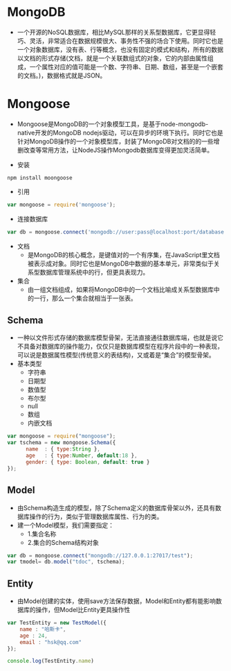 # MongoDB
- 一个开源的NoSQL数据库，相比MySQL那样的关系型数据库，它更显得轻巧、灵活，非常适合在数据规模很大、事务性不强的场合下使用。同时它也是一个对象数据库，没有表、行等概念，也没有固定的模式和结构，所有的数据以文档的形式存储(文档，就是一个关联数组式的对象，它的内部由属性组成，一个属性对应的值可能是一个数、字符串、日期、数组，甚至是一个嵌套的文档。)，数据格式就是JSON。

# Mongoose
- Mongoose是MongoDB的一个对象模型工具，是基于node-mongodb-native开发的MongoDB nodejs驱动，可以在异步的环境下执行。同时它也是针对MongoDB操作的一个对象模型库，封装了MongoDB对文档的的一些增删改查等常用方法，让NodeJS操作Mongodb数据库变得更加灵活简单。

- 安装
```npm
npm install moongoose

```

- 引用
```javascript
var mongoose = require('mongoose');
```

- 连接数据库
```javascript
var db = mongoose.connect('mongodb://user:pass@localhost:port/database');
```

- 文档
    * 是MongoDB的核心概念，是键值对的一个有序集，在JavaScript里文档被表示成对象。同时它也是MongoDB中数据的基本单元，非常类似于关系型数据库管理系统中的行，但更具表现力。
- 集合
    * 由一组文档组成，如果将MongoDB中的一个文档比喻成关系型数据库中的一行，那么一个集合就相当于一张表。

## Schema
-  一种以文件形式存储的数据库模型骨架，无法直接通往数据库端，也就是说它不具备对数据库的操作能力，仅仅只是数据库模型在程序片段中的一种表现，可以说是数据属性模型(传统意义的表结构)，又或着是“集合”的模型骨架。
- 基本类型
    * 字符串
    * 日期型
    * 数值型
    * 布尔型
    * null
    * 数组
    * 内嵌文档

```javascript
var mongoose = require("mongoose");
var tschema = new mongoose.Schema({
	  name  : { type:String },
	  age   : { type:Number, default:18 },
	  gender: { type: Boolean, default: true }
});

```

## Model
- 由Schema构造生成的模型，除了Schema定义的数据库骨架以外，还具有数据库操作的行为，类似于管理数据库属性、行为的类。
- 建一个Model模型，我们需要指定：
    * 1.集合名称
    * 2.集合的Schema结构对象

```javascript
var db = mongoose.connect("mongodb://127.0.0.1:27017/test");
var tmodel= db.model("tdoc", tschema);
```
## Entity
- 由Model创建的实体，使用save方法保存数据，Model和Entity都有能影响数据库的操作，但Model比Entity更具操作性

```javascript
var TestEntity = new TestModel({
	name : "哈斯卡",
    age : 24,
    email : "hsk@qq.com"
});

console.log(TestEntity.name)
```

